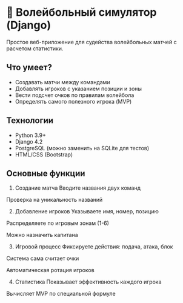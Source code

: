 # 🏐 Волейбольный симулятор (Django)

Простое веб-приложение для судейства волейбольных матчей с расчетом статистики.

## Что умеет?
- Создавать матчи между командами
- Добавлять игроков с указанием позиции и зоны
- Вести подсчет очков по правилам волейбола
- Определять самого полезного игрока (MVP)

## Технологии
- Python 3.9+
- Django 4.2
- PostgreSQL (можно заменить на SQLite для тестов)
- HTML/CSS (Bootstrap)

## Основные функции
1. Создание матча
Вводите названия двух команд

Проверка на уникальность названий

2. Добавление игроков
Указываете имя, номер, позицию

Распределяете по игровым зонам (1-6)

Можно назначить капитана

3. Игровой процесс
Фиксируете действия: подача, атака, блок

Система сама считает очки

Автоматическая ротация игроков

4. Статистика
Показывает эффективность каждого игрока

Вычисляет MVP по специальной формуле
